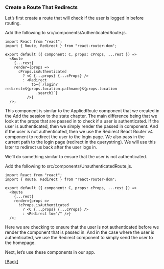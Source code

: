 ### **Create a Route That Redirects**
Let’s first create a route that will check if the user is logged in before routing.

Add the following to src/components/AuthenticatedRoute.js.

```
import React from "react";
import { Route, Redirect } from "react-router-dom";

export default ({ component: C, props: cProps, ...rest }) =>
  <Route
    {...rest}
    render={props =>
      cProps.isAuthenticated
        ? <C {...props} {...cProps} />
        : <Redirect
            to={`/login?redirect=${props.location.pathname}${props.location
              .search}`}
          />}
  />;
```

This component is similar to the AppliedRoute component that we created in the Add the session to the state chapter. The main difference being that we look at the props that are passed in to check if a user is authenticated. If the user is authenticated, then we simply render the passed in component. And if the user is not authenticated, then we use the Redirect React Router v4 component to redirect the user to the login page. We also pass in the current path to the login page (redirect in the querystring). We will use this later to redirect us back after the user logs in.

We’ll do something similar to ensure that the user is not authenticated.

Add the following to src/components/UnauthenticatedRoute.js.

```
import React from "react";
import { Route, Redirect } from "react-router-dom";

export default ({ component: C, props: cProps, ...rest }) =>
  <Route
    {...rest}
    render={props =>
      !cProps.isAuthenticated
        ? <C {...props} {...cProps} />
        : <Redirect to="/" />}
  />;
```

Here we are checking to ensure that the user is not authenticated before we render the component that is passed in. And in the case where the user is authenticated, we use the Redirect component to simply send the user to the homepage.

Next, let’s use these components in our app.


[[Back]](https://github.com/jspHansen/serverless-react-aws)
